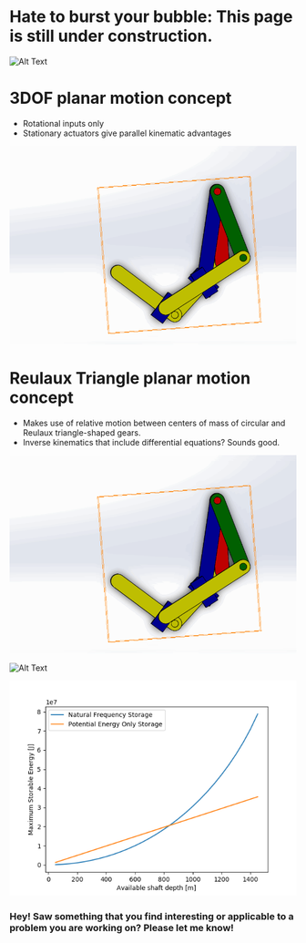 # Hate to burst your bubble: This page is still under construction.
![Alt Text](https://media.giphy.com/media/1SW3w3VEmsn1C/giphy.gif)

# 3DOF planar motion concept

- Rotational inputs only
- Stationary actuators give parallel kinematic advantages

![alt Text](https://github.com/DouwMarx/DouwMarx/blob/master/PMC2.gif)

# Reulaux Triangle planar motion concept

- Makes use of relative motion between centers of mass of circular and Reulaux triangle-shaped gears. 
- Inverse kinematics that include differential equations? Sounds good. 

![Alt Text](https://github.com/DouwMarx/DouwMarx/blob/master/PM.gif)

![Alt Text](https://github.com/DouwMarx/DouwMarx/master/PM.gif)

![Alt Text](https://github.com/DouwMarx/DouwMarx/blob/master/Energy_plot.png)
### Hey! Saw something that you find interesting or applicable to a problem you are working on? Please let me know!
